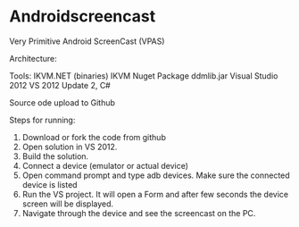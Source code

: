 Androidscreencast
=================

Very Primitive Android ScreenCast (VPAS)

Architecture:

Tools:
IKVM.NET (binaries)
IKVM Nuget Package
ddmlib.jar
Visual Studio 2012 VS 2012 Update 2, C#

Source  ode upload to Github

Steps for running:
1. Download or fork the code from github
2. Open solution in VS 2012.
3. Build the solution.
4. Connect a device (emulator or actual device)
5. Open command prompt and type adb devices. Make sure the connected device is listed
6. Run the VS project. It will open a Form and after few seconds the device screen will be displayed.
7. Navigate through the device and see the screencast on the PC.
